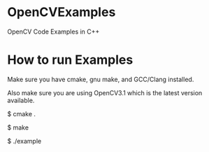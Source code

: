 # OpenCVExamples
OpenCV Code Examples in C++

# How to run Examples

Make sure you have cmake, gnu make, and GCC/Clang installed.

Also make sure you are using OpenCV3.1 which is the latest version available.

$ cmake .

$ make

$ ./example


